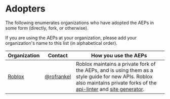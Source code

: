 # Adopters

The following enumerates organizations who have adopted the AEPs in some form
(directly, fork, or otherwise).

If you are using the AEPs at your organization, please add your organization's
name to this list (in alphabetical order).

| Organization                       | Contact                                    | How you use the AEPs                                                                                                                                                                                                                           |
| ---------------------------------- | ------------------------------------------ | ---------------------------------------------------------------------------------------------------------------------------------------------------------------------------------------------------------------------------------------------- |
| [Roblox](https://corp.roblox.com/) | [@rofrankel](https://github.com/rofrankel) | Roblox maintains a private fork of the AEPs, and is using them as a style guide for new APIs. Roblox also maintains private forks of the [api-linter](https://linter.aip.dev) and [site generator](https://github.com/aep-dev/site-generator). |
